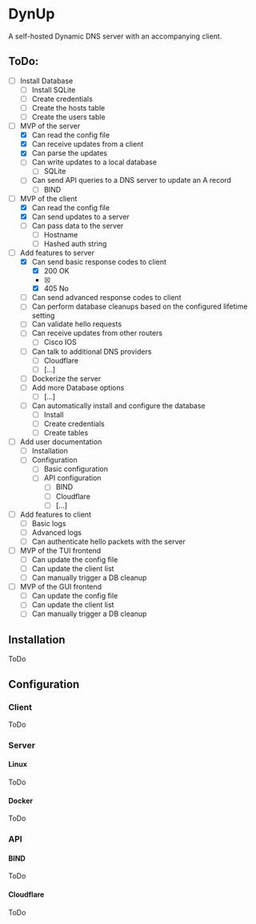 # DynUp
A self-hosted Dynamic DNS server with an accompanying client.

## ToDo:
- [ ] Install Database
    - [ ] Install SQLite
    - [ ] Create credentials
    - [ ] Create the hosts table
    - [ ] Create the users table

- [ ] MVP of the server
	- [x] Can read the config file
    - [x] Can receive updates from a client
    - [x] Can parse the updates
    - [ ] Can write updates to a local database
        - [ ] SQLite
    - [ ] Can send API queries to a DNS server to update an A record
       - [ ] BIND

- [ ] MVP of the client
    - [x] Can read the config file
    - [x] Can send updates to a server
    - [ ] Can pass data to the server
        - [ ] Hostname
        - [ ] Hashed auth string

- [ ] Add features to server
    - [x] Can send basic response codes to client
        - [x] 200 OK
        - [x] 
        - [x] 405 No
    - [ ] Can send advanced response codes to client
    - [ ] Can perform database cleanups based on the configured lifetime setting
    - [ ] Can validate hello requests
    - [ ] Can receive updates from other routers
        - [ ] Cisco IOS
    - [ ] Can talk to additional DNS providers
        - [ ] Cloudflare
        - [ ] \[...\]
    - [ ] Dockerize the server
    - [ ] Add more Database options
        - [ ] \[...\]
    - [ ] Can automatically install and configure the database
        - [ ] Install
        - [ ] Create credentials
        - [ ] Create tables

- [ ] Add user documentation
    - [ ] Installation
    - [ ] Configuration
        - [ ] Basic configuration
        - [ ] API configuration
            - [ ] BIND
            - [ ] Cloudflare
            - [ ] \[...\]

- [ ] Add features to client
    - [ ] Basic logs
    - [ ] Advanced logs
    - [ ] Can authenticate hello packets with the server

- [ ] MVP of the TUI frontend
    - [ ] Can update the config file
    - [ ] Can update the client list
    - [ ] Can manually trigger a DB cleanup

- [ ] MVP of the GUI frontend
    - [ ] Can update the config file
    - [ ] Can update the client list
    - [ ] Can manually trigger a DB cleanup

## Installation
ToDo

## Configuration
### Client
ToDo

### Server
#### Linux
ToDo
#### Docker
ToDo

### API
#### BIND
ToDo
#### Cloudflare
ToDo


